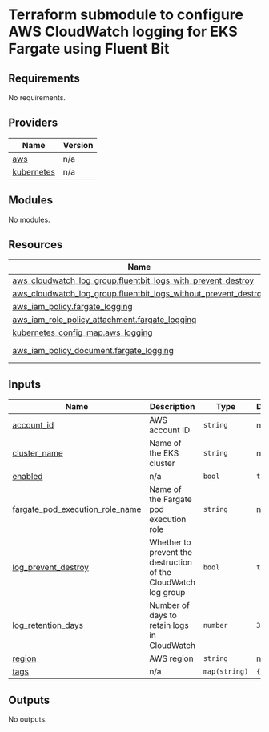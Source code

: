 # Terraform submodule to configure AWS CloudWatch logging for EKS Fargate using Fluent Bit

<!-- BEGIN_TF_DOCS -->
## Requirements

No requirements.

## Providers

| Name | Version |
|------|---------|
| <a name="provider_aws"></a> [aws](#provider\_aws) | n/a |
| <a name="provider_kubernetes"></a> [kubernetes](#provider\_kubernetes) | n/a |

## Modules

No modules.

## Resources

| Name | Type |
|------|------|
| [aws_cloudwatch_log_group.fluentbit_logs_with_prevent_destroy](https://registry.terraform.io/providers/hashicorp/aws/latest/docs/resources/cloudwatch_log_group) | resource |
| [aws_cloudwatch_log_group.fluentbit_logs_without_prevent_destroy](https://registry.terraform.io/providers/hashicorp/aws/latest/docs/resources/cloudwatch_log_group) | resource |
| [aws_iam_policy.fargate_logging](https://registry.terraform.io/providers/hashicorp/aws/latest/docs/resources/iam_policy) | resource |
| [aws_iam_role_policy_attachment.fargate_logging](https://registry.terraform.io/providers/hashicorp/aws/latest/docs/resources/iam_role_policy_attachment) | resource |
| [kubernetes_config_map.aws_logging](https://registry.terraform.io/providers/hashicorp/kubernetes/latest/docs/resources/config_map) | resource |
| [aws_iam_policy_document.fargate_logging](https://registry.terraform.io/providers/hashicorp/aws/latest/docs/data-sources/iam_policy_document) | data source |

## Inputs

| Name | Description | Type | Default | Required |
|------|-------------|------|---------|:--------:|
| <a name="input_account_id"></a> [account\_id](#input\_account\_id) | AWS account ID | `string` | n/a | yes |
| <a name="input_cluster_name"></a> [cluster\_name](#input\_cluster\_name) | Name of the EKS cluster | `string` | n/a | yes |
| <a name="input_enabled"></a> [enabled](#input\_enabled) | n/a | `bool` | `true` | no |
| <a name="input_fargate_pod_execution_role_name"></a> [fargate\_pod\_execution\_role\_name](#input\_fargate\_pod\_execution\_role\_name) | Name of the Fargate pod execution role | `string` | n/a | yes |
| <a name="input_log_prevent_destroy"></a> [log\_prevent\_destroy](#input\_log\_prevent\_destroy) | Whether to prevent the destruction of the CloudWatch log group | `bool` | `true` | no |
| <a name="input_log_retention_days"></a> [log\_retention\_days](#input\_log\_retention\_days) | Number of days to retain logs in CloudWatch | `number` | `30` | no |
| <a name="input_region"></a> [region](#input\_region) | AWS region | `string` | n/a | yes |
| <a name="input_tags"></a> [tags](#input\_tags) | n/a | `map(string)` | `{}` | no |

## Outputs

No outputs.
<!-- END_TF_DOCS -->
